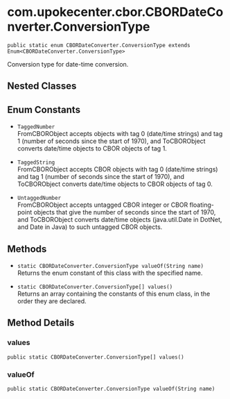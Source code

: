 # com.upokecenter.cbor.CBORDateConverter.ConversionType

    public static enum CBORDateConverter.ConversionType extends Enum<CBORDateConverter.ConversionType>

Conversion type for date-time conversion.

## Nested Classes

## Enum Constants

* `TaggedNumber `<br>
 FromCBORObject accepts objects with tag 0 (date/time strings) and tag 1
 (number of seconds since the start of 1970), and ToCBORObject converts
 date/time objects to CBOR objects of tag 1.

* `TaggedString `<br>
 FromCBORObject accepts CBOR objects with tag 0 (date/time strings) and tag 1
 (number of seconds since the start of 1970), and ToCBORObject converts
 date/time objects to CBOR objects of tag 0.

* `UntaggedNumber `<br>
 FromCBORObject accepts untagged CBOR integer or CBOR floating-point objects
 that give the number of seconds since the start of 1970, and ToCBORObject
 converts date/time objects (java.util.Date in DotNet, and Date in Java) to such
 untagged CBOR objects.

## Methods

* `static CBORDateConverter.ConversionType valueOf(String name)`<br>
 Returns the enum constant of this class with the specified name.

* `static CBORDateConverter.ConversionType[] values()`<br>
 Returns an array containing the constants of this enum class, in
the order they are declared.

## Method Details

### values
    public static CBORDateConverter.ConversionType[] values()
### valueOf
    public static CBORDateConverter.ConversionType valueOf(String name)
